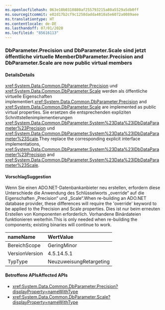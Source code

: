 ```yaml
---
ms.openlocfilehash: 063e10b0310880af255793215a80a5529a5db0ff
ms.sourcegitcommit: e02d17b2cf9c1258dadda4810a5e6072a0089aee
ms.translationtype: HT
ms.contentlocale: de-DE
ms.lasthandoff: 07/01/2020
ms.locfileid: "85616113"
---
```

### <a name="dbparameterprecision-and-dbparameterscale-are-now-public-virtual-members"></a><span data-ttu-id="9fd49-101">DbParameter.Precision und DbParameter.Scale sind jetzt öffentliche virtuelle Member</span><span class="sxs-lookup"><span data-stu-id="9fd49-101">DbParameter.Precision and DbParameter.Scale are now public virtual members</span></span>

#### <a name="details"></a><span data-ttu-id="9fd49-102">Details</span><span class="sxs-lookup"><span data-stu-id="9fd49-102">Details</span></span>

<span data-ttu-id="9fd49-103"><xref:System.Data.Common.DbParameter.Precision> und <xref:System.Data.Common.DbParameter.Scale> werden als öffentliche virtuelle Eigenschaften implementiert.</span><span class="sxs-lookup"><span data-stu-id="9fd49-103"><xref:System.Data.Common.DbParameter.Precision> and <xref:System.Data.Common.DbParameter.Scale> are implemented as public virtual properties.</span></span> <span data-ttu-id="9fd49-104">Sie ersetzen die entsprechenden expliziten Schnittstellenimplementierungen <xref:System.Data.Common.DbParameter.System%23Data%23IDbDataParameter%23Precision> und <xref:System.Data.Common.DbParameter.System%23Data%23IDbDataParameter%23Scale>.</span><span class="sxs-lookup"><span data-stu-id="9fd49-104">They replace the corresponding explicit interface implementations, <xref:System.Data.Common.DbParameter.System%23Data%23IDbDataParameter%23Precision> and <xref:System.Data.Common.DbParameter.System%23Data%23IDbDataParameter%23Scale>.</span></span>

#### <a name="suggestion"></a><span data-ttu-id="9fd49-105">Vorschlag</span><span class="sxs-lookup"><span data-stu-id="9fd49-105">Suggestion</span></span>

<span data-ttu-id="9fd49-106">Wenn Sie einen ADO.NET-Datenbankanbieter neu erstellen, erfordern diese Unterschiede die Anwendung des Schlüsselworts „override“ auf die Eigenschaften „Precision“ und „Scale“.</span><span class="sxs-lookup"><span data-stu-id="9fd49-106">When re-building an ADO.NET database provider, these differences will require the 'override' keyword to be applied to the Precision and Scale properties.</span></span> <span data-ttu-id="9fd49-107">Dies ist nur beim erneuten Erstellen von Komponenten erforderlich. Vorhandene Binärdateien funktionieren weiterhin.</span><span class="sxs-lookup"><span data-stu-id="9fd49-107">This is only needed when re-building the components; existing binaries will continue to work.</span></span>

| <span data-ttu-id="9fd49-108">name</span><span class="sxs-lookup"><span data-stu-id="9fd49-108">Name</span></span>    | <span data-ttu-id="9fd49-109">Wert</span><span class="sxs-lookup"><span data-stu-id="9fd49-109">Value</span></span>       |
|:--------|:------------|
| <span data-ttu-id="9fd49-110">Bereich</span><span class="sxs-lookup"><span data-stu-id="9fd49-110">Scope</span></span>   | <span data-ttu-id="9fd49-111">Gering</span><span class="sxs-lookup"><span data-stu-id="9fd49-111">Minor</span></span>       |
| <span data-ttu-id="9fd49-112">Version</span><span class="sxs-lookup"><span data-stu-id="9fd49-112">Version</span></span> | <span data-ttu-id="9fd49-113">4.5.1</span><span class="sxs-lookup"><span data-stu-id="9fd49-113">4.5.1</span></span>       |
| <span data-ttu-id="9fd49-114">Typ</span><span class="sxs-lookup"><span data-stu-id="9fd49-114">Type</span></span>    | <span data-ttu-id="9fd49-115">Neuzuweisung</span><span class="sxs-lookup"><span data-stu-id="9fd49-115">Retargeting</span></span> |

#### <a name="affected-apis"></a><span data-ttu-id="9fd49-116">Betroffene APIs</span><span class="sxs-lookup"><span data-stu-id="9fd49-116">Affected APIs</span></span>

- <xref:System.Data.Common.DbParameter.Precision?displayProperty=nameWithType>
- <xref:System.Data.Common.DbParameter.Scale?displayProperty=nameWithType>
